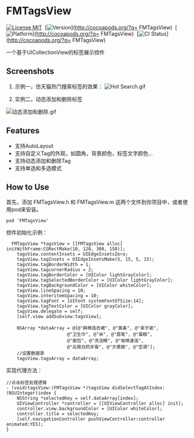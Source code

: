 # FMTagsView

[![License MIT](https://img.shields.io/badge/license-MIT-green.svg?style=flat)](https://github.com/lexiaoyao20/FMTagsView/LICENSE)&nbsp;
[![Version](https://img.shields.io/cocoapods/v/FMTagsView.svg?style=flat)](http://cocoapods.org/?q= FMTagsView)&nbsp;
[![Platform](https://img.shields.io/cocoapods/p/FMTagsView.svg?style=flat)](http://cocoapods.org/?q= FMTagsView)&nbsp;
[![CI Status](http://img.shields.io/travis/Subo/FMTagsView.svg?style=flat)](http://cocoapods.org/?q= FMTagsView)&nbsp;

一个基于UICollectionView的标签展示控件 

## Screenshots
1. 示例一，仿天猫热门搜索标签的效果：
![Hot Search.gif](https://github.com/lexiaoyao20/FMTagsView/blob/master/Screenshots/aaaa.gif)

2. 实例二，动态添加和删除标签

![动态添加和删除.gif](https://github.com/lexiaoyao20/FMTagsView/blob/master/Screenshots/bbb.gif)


##  Features
* 支持AutoLayout
* 支持自定义Tag的外观，如圆角，背景颜色，标签文字颜色...
* 支持动态添加和删除Tag
* 支持单选和多选模式

## How to Use

首先，添加 FMTagsView.h 和 FMTagsView.m 这两个文件到你项目中，或者使用pod来安装。
```
pod 'FMTagsView'
```

控件初始化示例：
```
  FMTagsView *tagsView = [[FMTagsView alloc] initWithFrame:CGRectMake(10, 120, 300, 150)];
    tagsView.contentInsets = UIEdgeInsetsZero;
    tagsView.tagInsets = UIEdgeInsetsMake(5, 15, 5, 15);
    tagsView.tagBorderWidth = 1;
    tagsView.tagcornerRadius = 2;
    tagsView.tagBorderColor = [UIColor lightGrayColor];
    tagsView.tagSelectedBorderColor = [UIColor lightGrayColor];
    tagsView.tagBackgroundColor = [UIColor whiteColor];
    tagsView.lineSpacing = 10;
    tagsView.interitemSpacing = 10;
    tagsView.tagFont = [UIFont systemFontOfSize:14];
    tagsView.tagTextColor = [UIColor grayColor];
    tagsView.delegate = self;
    [self.view addSubview:tagsView];
    
    NSArray *dataArray = @[@"麻棉连衣裙", @"面条", @"亲子装",
                       @"卫生巾", @"米", @"眉笔", @"蛋糕",
                       @"面包", @"洗洁精", @"咖啡速溶",
                       @"云南白药牙膏", @"方便面", @"空调"];
    //设置数据源
    tagsView.tagsArray = dataArray;
```
实现代理方法：
```
//点击标签处理逻辑
- (void)tagsView:(FMTagsView *)tagsView didSelectTagAtIndex:(NSUInteger)index {
    NSString *selectedKey = self.dataArray[index];
    UIViewController *controller = [[UIViewController alloc] init];
    controller.view.backgroundColor = [UIColor whiteColor];
    controller.title = selectedKey;
    [self.navigationController pushViewController:controller animated:YES];
}
```
